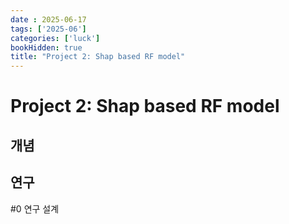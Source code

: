 ```yaml
---
date : 2025-06-17
tags: ['2025-06']
categories: ['luck']
bookHidden: true
title: "Project 2: Shap based RF model"
---
```


# Project 2: Shap based RF model

## 개념

## 연구

#0 연구 설계

